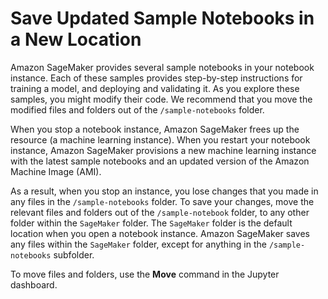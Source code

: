 # Save Updated Sample Notebooks in a New Location<a name="save-notebook-updates"></a>

Amazon SageMaker provides several sample notebooks in your notebook instance\. Each of these samples provides step\-by\-step instructions for training a model, and deploying and validating it\. As you explore these samples, you might modify their code\. We recommend that you move the modified files and folders out of the `/sample-notebooks` folder\. 

When you stop a notebook instance, Amazon SageMaker frees up the resource \(a machine learning instance\)\. When you restart your notebook instance, Amazon SageMaker provisions a new machine learning instance with the latest sample notebooks and an updated version of the Amazon Machine Image \(AMI\)\. 

As a result, when you stop an instance, you lose changes that you made in any files in the `/sample-notebooks` folder\. To save your changes, move the relevant files and folders out of the `/sample-notebook` folder, to any other folder within the `SageMaker` folder\. The `SageMaker` folder is the default location when you open a notebook instance\. Amazon SageMaker saves any files within the `SageMaker` folder, except for anything in the `/sample-notebooks` subfolder\. 

To move files and folders, use the **Move** command in the Jupyter dashboard\.
